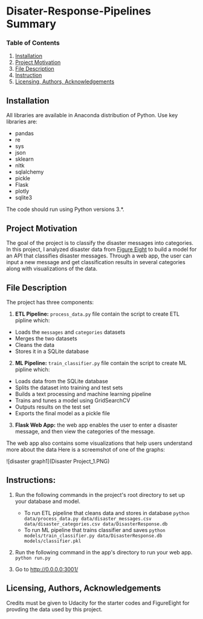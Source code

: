 # Disater-Response-Pipelines Summary
### Table of Contents

1. [Installation](#installation)
2. [Project Motivation](#motivation)
3. [File Description](#descriptions)
4. [Instruction](#descriptions)
5. [Licensing, Authors, Acknowledgements](#licensing)


## Installation <a name="installation"></a>

All libraries are available in Anaconda distribution of Python. Use key libraries are:

- pandas
- re
- sys
- json
- sklearn
- nltk
- sqlalchemy
- pickle
- Flask
- plotly
- sqlite3

The code should run using Python versions 3.*.

## Project Motivation<a name="motivation"></a>

The goal of the project is to classify the disaster messages into categories. 
In this project, I analyzed disaster data from [Figure Eight](https://www.figure-eight.com/) to build a model for an API that classifies disaster messages. 
Through a web app, the user can input a new message and get classification results in several categories along with visualizations of the data. 


## File Description<a name = "descriptions"></a>
The project has three components: 

1. **ETL Pipeline:** `process_data.py` file contain the script to create ETL pipline which:

- Loads the `messages` and `categories` datasets
- Merges the two datasets
- Cleans the data
- Stores it in a SQLite database

2. **ML Pipeline:** `train_classifier.py` file contain the script to create ML pipline which:

- Loads data from the SQLite database
- Splits the dataset into training and test sets
- Builds a text processing and machine learning pipeline
- Trains and tunes a model using GridSearchCV
- Outputs results on the test set
- Exports the final model as a pickle file

3. **Flask Web App:** the web app enables the user to enter a disaster message, and then view the categories of the message.

The web app also contains some visualizations that help users understand more about the data 
Here is a screemshot of one of the graphs: 

![disaster graph1](Disaster Project_1.PNG)


## Instructions:<a name="instructions"></a>
1. Run the following commands in the project's root directory to set up your database and model.

    - To run ETL pipeline that cleans data and stores in database
        `python data/process_data.py data/disaster_messages.csv data/disaster_categories.csv data/DisasterResponse.db`
    - To run ML pipeline that trains classifier and saves
        `python models/train_classifier.py data/DisasterResponse.db models/classifier.pkl`

2. Run the following command in the app's directory to run your web app.
    `python run.py`

3. Go to http://0.0.0.0:3001/


## Licensing, Authors, Acknowledgements<a name="licensing"></a>

Credits must be given to Udacity for the starter codes and FigureEight for provding the data used by this project. 
